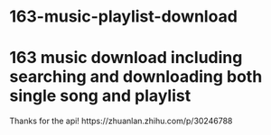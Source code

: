 # 163-music-playlist-download
<h1>163 music download including searching and downloading both single song and playlist</h1>
<p>Thanks for the api! https://zhuanlan.zhihu.com/p/30246788</p>
